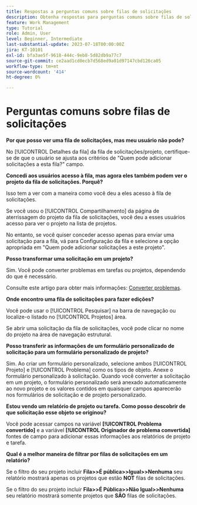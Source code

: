 ```yaml
---
title: Respostas a perguntas comuns sobre filas de solicitações
description: Obtenha respostas para perguntas comuns sobre filas de solicitações no [!DNL  Workfront].
feature: Work Management
type: Tutorial
role: Admin, User
level: Beginner, Intermediate
last-substantial-update: 2023-07-18T00:00:00Z
jira: KT-10101
exl-id: bfa3ae5f-9618-444c-9eb8-5d82db9a77c7
source-git-commit: ce2aad1cd0ecb7d568ed9a01d97147cbd126ca05
workflow-type: tm+mt
source-wordcount: '414'
ht-degree: 0%

---
```


# Perguntas comuns sobre filas de solicitações

**Por que posso ver uma fila de solicitações, mas meu usuário não pode?**

No [!UICONTROL Detalhes da fila] da fila de solicitações/projeto, certifique-se de que o usuário se ajusta aos critérios de &quot;Quem pode adicionar solicitações a esta fila?&quot; campo.

**Concedi aos usuários acesso à fila, mas agora eles também podem ver o projeto da fila de solicitações. Porquê?**

Isso tem a ver com a maneira como você deu a eles acesso à fila de solicitações.

Se você usou o [!UICONTROL Compartilhamento] da página de aterrissagem do projeto da fila de solicitações, você deu a esses usuários acesso para ver o projeto na lista de projetos.

No entanto, se você quiser conceder acesso apenas para enviar uma solicitação para a fila, vá para Configuração da fila e selecione a opção apropriada em &quot;Quem pode adicionar solicitações a este projeto&quot;.

**Posso transformar uma solicitação em um projeto?**

Sim. Você pode converter problemas em tarefas ou projetos, dependendo do que é necessário.

Consulte este artigo para obter mais informações: [Converter problemas](https://experienceleague.adobe.com/docs/workfront/using/manage-work/issues/convert-issues/convert-issues-overview.html?lang=en).

**Onde encontro uma fila de solicitações para fazer edições?**

Você pode usar o [!UICONTROL Pesquisar] na barra de navegação ou localize-o listado no [!UICONTROL Projetos] área.

Se abrir uma solicitação da fila de solicitações, você pode clicar no nome do projeto na área de navegação estrutural.

**Posso transferir as informações de um formulário personalizado de solicitação para um formulário personalizado de projeto?**

Sim. Ao criar um formulário personalizado, selecione ambos [!UICONTROL Projeto] e [!UICONTROL Problema] como os tipos de objeto. Anexe o formulário personalizado à solicitação. Quando você converter a solicitação em um projeto, o formulário personalizado será anexado automaticamente ao novo projeto e os valores contidos em quaisquer campos aparecerão nos formulários de solicitação e de projeto personalizado.

**Estou vendo um relatório de projeto ou tarefa. Como posso descobrir de que solicitação esse objeto se originou?**

Você pode acessar campos na variável **[!UICONTROL Problema convertido]** e a variável **[!UICONTROL Originador de problema convertida]** fontes de campo para adicionar essas informações aos relatórios de projeto e tarefa.

**Qual é a melhor maneira de filtrar por filas de solicitações em um relatório?**

Se o filtro do seu projeto incluir **Fila>>É pública>>Igual>>Nenhuma** seu relatório mostrará apenas os projetos que estão **NOT** filas de solicitações.

Se o filtro do seu projeto incluir **Fila>>É Pública>>Não Igual>>Nenhuma** seu relatório mostrará somente projetos que **SÃO** filas de solicitações.

